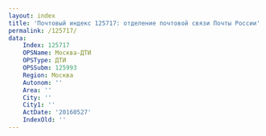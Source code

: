 ```yaml
---
layout: index
title: 'Почтовый индекс 125717: отделение почтовой связи Почты России'
permalink: /125717/
data:
    Index: 125717
    OPSName: Москва-ДТИ
    OPSType: ДТИ
    OPSSubm: 125993
    Region: Москва
    Autonom: ''
    Area: ''
    City: ''
    City1: ''
    ActDate: '20160527'
    IndexOld: ''
---
```

